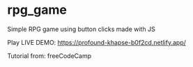 # rpg_game

Simple RPG game using button clicks made with JS

Play LIVE DEMO: https://profound-khapse-b0f2cd.netlify.app/

Tutorial from: freeCodeCamp

